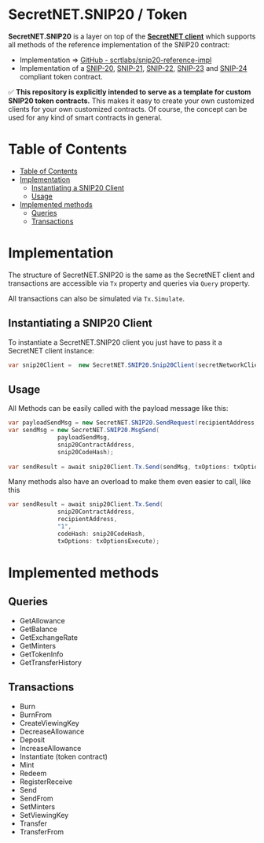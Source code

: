# SecretNET.SNIP20 / Token
**SecretNET.SNIP20** is a layer on top of the [**SecretNET client**](https://github.com/0xxCodemonkey/SecretNET) which supports all methods of the reference implementation of the SNIP20 contract:
- Implementation => [GitHub - scrtlabs/snip20-reference-impl](https://github.com/scrtlabs/snip20-reference-impl)
- Implementation of a [SNIP-20](https://github.com/SecretFoundation/SNIPs/blob/master/SNIP-20.md), [SNIP-21](https://github.com/SecretFoundation/SNIPs/blob/master/SNIP-21.md), [SNIP-22](https://github.com/SecretFoundation/SNIPs/blob/master/SNIP-22.md), [SNIP-23](https://github.com/SecretFoundation/SNIPs/blob/master/SNIP-23.md) and [SNIP-24](https://github.com/SecretFoundation/SNIPs/blob/master/SNIP-24.md) compliant token contract.

:white_check_mark: **This repository is explicitly intended to serve as a template for custom SNIP20 token contracts.** 
This makes it easy to create your own customized clients for your own customized contracts.
Of course, the concept can be used for any kind of smart contracts in general.

# Table of Contents
- [Table of Contents](#table-of-contents)
- [Implementation](#)
  - [Instantiating a SNIP20 Client](#instantiating-a-snip20-client)
  - [Usage](#usage)
- [Implemented methods](#)
  - [Queries](#)
  - [Transactions](#)

# Implementation
The structure of SecretNET.SNIP20 is the same as the SecretNET client and transactions are accessible via ```Tx``` property and queries via ```Query``` property.

All transactions can also be simulated via ```Tx.Simulate```.

## Instantiating a SNIP20 Client
To instantiate a SecretNET.SNIP20 client you just have to pass it a SecretNET client instance:

```  csharp
var snip20Client =  new SecretNET.SNIP20.Snip20Client(secretNetworkClient);
```
## Usage
All Methods can be easily called with the payload message like this:

```  csharp
var payloadSendMsg = new SecretNET.SNIP20.SendRequest(recipientAddress, "1");
var sendMsg = new SecretNET.SNIP20.MsgSend(
              payloadSendMsg, 
              snip20ContractAddress, 
              snip20CodeHash);
              
var sendResult = await snip20Client.Tx.Send(sendMsg, txOptions: txOptionsExecute);
```
Many methods also have an overload to make them even easier to call, like this

```  csharp
var sendResult = await snip20Client.Tx.Send(
              snip20ContractAddress, 
              recipientAddress, 
              "1", 
              codeHash: snip20CodeHash, 
              txOptions: txOptionsExecute);
```
# Implemented methods
## Queries
- GetAllowance
- GetBalance
- GetExchangeRate
- GetMinters
- GetTokenInfo
- GetTransferHistory

## Transactions
- Burn
- BurnFrom
- CreateViewingKey
- DecreaseAllowance
- Deposit
- IncreaseAllowance
- Instantiate (token contract)
- Mint
- Redeem
- RegisterReceive
- Send
- SendFrom
- SetMinters
- SetViewingKey
- Transfer
- TransferFrom
